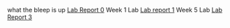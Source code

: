 what the bleep is up
[Lab Report 0](lab-report-1-week-0.html)
Week 1 Lab [Lab report 1](labReport1.html) 
Week 5 Lab [Lab Report 3](Week-5-Lab.html)

